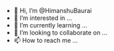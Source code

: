 - 👋 Hi, I’m @HimanshuBaurai
- 👀 I’m interested in ...
- 🌱 I’m currently learning ...
- 💞️ I’m looking to collaborate on ...
- 📫 How to reach me ...

<!---
HimanshuBaurai/HimanshuBaurai is a ✨ special ✨ repository because its `README.md` (this file) appears on your GitHub profile.
You can click the Preview link to take a look at your changes.
--->
